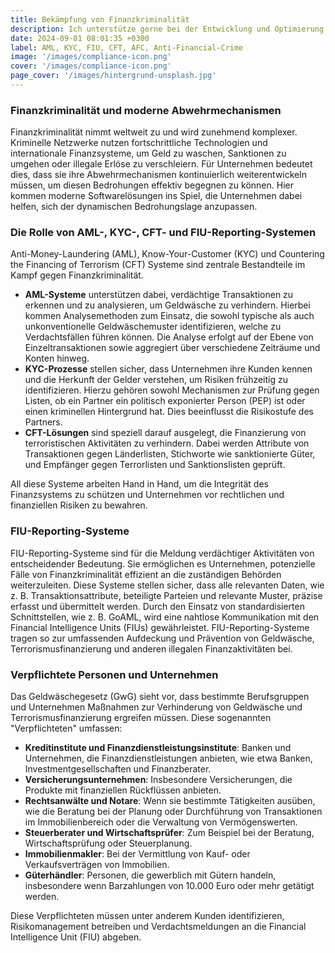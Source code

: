 ```yaml
---
title: Bekämpfung von Finanzkriminalität
description: Ich unterstütze gerne bei der Entwicklung und Optimierung von Softwarelösungen zur Bekämpfung von Finanzkriminalität. Ich bringe Expertise in der Entwicklung, Anbindung und Ablöse von AML, KYC und CFT-Systemen mit.
date: 2024-09-01 08:01:35 +0300
label: AML, KYC, FIU, CFT, AFC, Anti-Financial-Crime
image: '/images/compliance-icon.png'
cover: '/images/compliance-icon.png'
page_cover: '/images/hintergrund-unsplash.jpg'
---
```


### Finanzkriminalität und moderne Abwehrmechanismen

Finanzkriminalität nimmt weltweit zu und wird zunehmend komplexer. Kriminelle Netzwerke nutzen fortschrittliche Technologien und internationale Finanzsysteme, um Geld zu waschen, Sanktionen zu umgehen oder illegale Erlöse zu verschleiern. Für Unternehmen bedeutet dies, dass sie ihre Abwehrmechanismen kontinuierlich weiterentwickeln müssen, um diesen Bedrohungen effektiv begegnen zu können. Hier kommen moderne Softwarelösungen ins Spiel, die Unternehmen dabei helfen, sich der dynamischen Bedrohungslage anzupassen.

### Die Rolle von AML-, KYC-, CFT- und FIU-Reporting-Systemen

Anti-Money-Laundering (AML), Know-Your-Customer (KYC) und Countering the Financing of Terrorism (CFT) Systeme sind zentrale Bestandteile im Kampf gegen Finanzkriminalität.

- **AML-Systeme** unterstützen dabei, verdächtige Transaktionen zu erkennen und zu analysieren, um Geldwäsche zu verhindern. Hierbei kommen Analysemethoden zum Einsatz, die sowohl typische als auch unkonventionelle Geldwäschemuster identifizieren, welche zu Verdachtsfällen führen können. Die Analyse erfolgt auf der Ebene von Einzeltransaktionen sowie aggregiert über verschiedene Zeiträume und Konten hinweg.
- **KYC-Prozesse** stellen sicher, dass Unternehmen ihre Kunden kennen und die Herkunft der Gelder verstehen, um Risiken frühzeitig zu identifizieren. Hierzu gehören sowohl Mechanismen zur Prüfung gegen Listen, ob ein Partner ein politisch exponierter Person (PEP) ist oder einen kriminellen Hintergrund hat. Dies beeinflusst die Risikostufe des Partners.
- **CFT-Lösungen** sind speziell darauf ausgelegt, die Finanzierung von terroristischen Aktivitäten zu verhindern. Dabei werden Attribute von Transaktionen gegen Länderlisten, Stichworte wie sanktionierte Güter, und Empfänger gegen Terrorlisten und Sanktionslisten geprüft.

All diese Systeme arbeiten Hand in Hand, um die Integrität des Finanzsystems zu schützen und Unternehmen vor rechtlichen und finanziellen Risiken zu bewahren.

### FIU-Reporting-Systeme

FIU-Reporting-Systeme sind für die Meldung verdächtiger Aktivitäten von entscheidender Bedeutung. Sie ermöglichen es Unternehmen, potenzielle Fälle von Finanzkriminalität effizient an die zuständigen Behörden weiterzuleiten. Diese Systeme stellen sicher, dass alle relevanten Daten, wie z. B. Transaktionsattribute, beteiligte Parteien und relevante Muster, präzise erfasst und übermittelt werden. Durch den Einsatz von standardisierten Schnittstellen, wie z. B. GoAML, wird eine nahtlose Kommunikation mit den Financial Intelligence Units (FIUs) gewährleistet. FIU-Reporting-Systeme tragen so zur umfassenden Aufdeckung und Prävention von Geldwäsche, Terrorismusfinanzierung und anderen illegalen Finanzaktivitäten bei.

### Verpflichtete Personen und Unternehmen

Das Geldwäschegesetz (GwG) sieht vor, dass bestimmte Berufsgruppen und Unternehmen Maßnahmen zur Verhinderung von Geldwäsche und Terrorismusfinanzierung ergreifen müssen. Diese sogenannten "Verpflichteten" umfassen:

- **Kreditinstitute und Finanzdienstleistungsinstitute**: Banken und Unternehmen, die Finanzdienstleistungen anbieten, wie etwa Banken, Investmentgesellschaften und Finanzberater.
- **Versicherungsunternehmen**: Insbesondere Versicherungen, die Produkte mit finanziellen Rückflüssen anbieten.
- **Rechtsanwälte und Notare**: Wenn sie bestimmte Tätigkeiten ausüben, wie die Beratung bei der Planung oder Durchführung von Transaktionen im Immobilienbereich oder die Verwaltung von Vermögenswerten.
- **Steuerberater und Wirtschaftsprüfer**: Zum Beispiel bei der Beratung, Wirtschaftsprüfung oder Steuerplanung.
- **Immobilienmakler**: Bei der Vermittlung von Kauf- oder Verkaufsverträgen von Immobilien.
- **Güterhändler**: Personen, die gewerblich mit Gütern handeln, insbesondere wenn Barzahlungen von 10.000 Euro oder mehr getätigt werden.

Diese Verpflichteten müssen unter anderem Kunden identifizieren, Risikomanagement betreiben und Verdachtsmeldungen an die Financial Intelligence Unit (FIU) abgeben.
